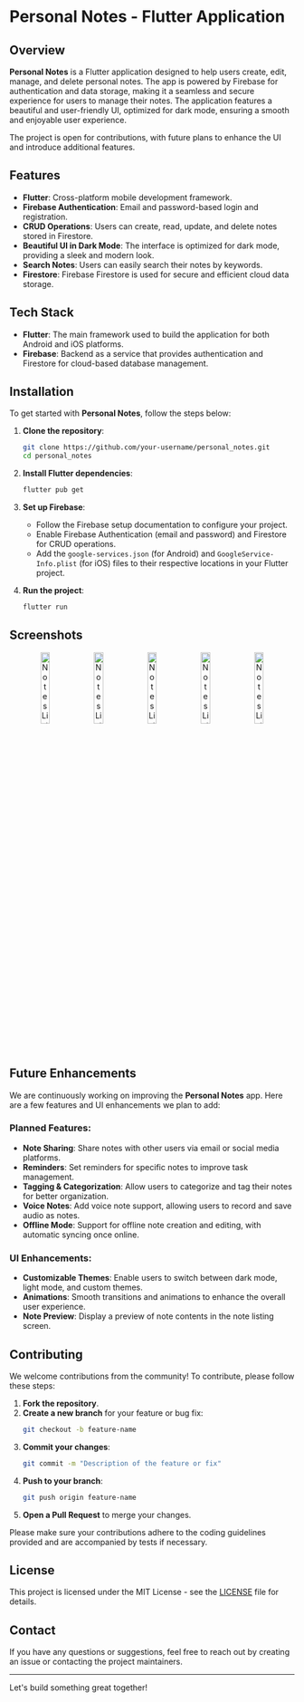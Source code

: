 # Personal Notes - Flutter Application

## Overview
**Personal Notes** is a Flutter application designed to help users create, edit, manage, and delete personal notes. The app is powered by Firebase for authentication and data storage, making it a seamless and secure experience for users to manage their notes. The application features a beautiful and user-friendly UI, optimized for dark mode, ensuring a smooth and enjoyable user experience.

The project is open for contributions, with future plans to enhance the UI and introduce additional features.

## Features
- **Flutter**: Cross-platform mobile development framework.
- **Firebase Authentication**: Email and password-based login and registration.
- **CRUD Operations**: Users can create, read, update, and delete notes stored in Firestore.
- **Beautiful UI in Dark Mode**: The interface is optimized for dark mode, providing a sleek and modern look.
- **Search Notes**: Users can easily search their notes by keywords.
- **Firestore**: Firebase Firestore is used for secure and efficient cloud data storage.

## Tech Stack
- **Flutter**: The main framework used to build the application for both Android and iOS platforms.
- **Firebase**: Backend as a service that provides authentication and Firestore for cloud-based database management.

## Installation

To get started with **Personal Notes**, follow the steps below:

1. **Clone the repository**:
   ```bash
   git clone https://github.com/your-username/personal_notes.git
   cd personal_notes
   ```

2. **Install Flutter dependencies**:
   ```bash
   flutter pub get
   ```

3. **Set up Firebase**:
   - Follow the Firebase setup documentation to configure your project.
   - Enable Firebase Authentication (email and password) and Firestore for CRUD operations.
   - Add the `google-services.json` (for Android) and `GoogleService-Info.plist` (for iOS) files to their respective locations in your Flutter project.

4. **Run the project**:
   ```bash
   flutter run
   ```

## Screenshots

<p align="center">
  <img src="https://github.com/user-attachments/assets/0573c8f3-9979-49e6-a7da-d227cfa75e2a" alt="Notes Listing Screen" width="18%">
 <img src="https://github.com/user-attachments/assets/1ae39828-d006-4ae5-8cf9-b16f28283b6a" alt="Notes Listing Screen" width="18%">
 <img src="https://github.com/user-attachments/assets/fca1db04-385b-4795-a4cf-c3ff1da9a107" alt="Notes Listing Screen" width="18%">
 <img src="https://github.com/user-attachments/assets/20981d20-fb4e-4df8-9d07-ba284fef4e54" alt="Notes Listing Screen" width="18%">
 <img src="https://github.com/user-attachments/assets/45e33a60-63b3-4948-bdda-d20635163336" alt="Notes Listing Screen" width="18%"> 
</p>

## Future Enhancements
We are continuously working on improving the **Personal Notes** app. Here are a few features and UI enhancements we plan to add:

### Planned Features:
- **Note Sharing**: Share notes with other users via email or social media platforms.
- **Reminders**: Set reminders for specific notes to improve task management.
- **Tagging & Categorization**: Allow users to categorize and tag their notes for better organization.
- **Voice Notes**: Add voice note support, allowing users to record and save audio as notes.
- **Offline Mode**: Support for offline note creation and editing, with automatic syncing once online.

### UI Enhancements:
- **Customizable Themes**: Enable users to switch between dark mode, light mode, and custom themes.
- **Animations**: Smooth transitions and animations to enhance the overall user experience.
- **Note Preview**: Display a preview of note contents in the note listing screen.

## Contributing
We welcome contributions from the community! To contribute, please follow these steps:

1. **Fork the repository**.
2. **Create a new branch** for your feature or bug fix:
   ```bash
   git checkout -b feature-name
   ```
3. **Commit your changes**:
   ```bash
   git commit -m "Description of the feature or fix"
   ```
4. **Push to your branch**:
   ```bash
   git push origin feature-name
   ```
5. **Open a Pull Request** to merge your changes.

Please make sure your contributions adhere to the coding guidelines provided and are accompanied by tests if necessary.

## License
This project is licensed under the MIT License - see the [LICENSE](LICENSE) file for details.

## Contact
If you have any questions or suggestions, feel free to reach out by creating an issue or contacting the project maintainers.

---

Let's build something great together!

